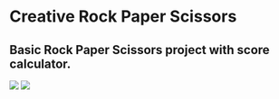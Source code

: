 # Creative Rock Paper Scissors

## Basic Rock Paper Scissors project with score calculator.

<img src="https://drive.google.com/file/d/1bb62x-UOIRAbuRpAjb5YRUnenw8cBhXQ/preview">
<img src="https://drive.google.com/uc?export=view&id=1bb62x-UOIRAbuRpAjb5YRUnenw8cBhXQ">
